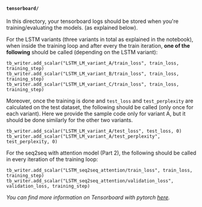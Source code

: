 #### `tensorboard/`

In this directory, your tensorboard logs should be stored when you're training/evaluating the models. (as explained below).

For the LSTM variants (three variants in total as explained in the notebook), when inside the training loop and after every the train iteration, **one of the following** should be called (depending on the LSTM variant):

```
tb_writer.add_scalar("LSTM_LM_variant_A/train_loss", train_loss, training_step)
tb_writer.add_scalar("LSTM_LM_variant_B/train_loss", train_loss, training_step)
tb_writer.add_scalar("LSTM_LM_variant_C/train_loss", train_loss, training_step)
```
                          
Moreover, once the training is done and `test_loss` and `test_perplexity` are calculated on the test dataset, the following should be called (only once for each variant). Here we provide the sample code only for variant A, but it should be done similarly for the other two variants.

```
tb_writer.add_scalar("LSTM_LM_variant_A/test_loss", test_loss, 0)
tb_writer.add_scalar("LSTM_LM_variant_A/test_perplexity", test_perplexity, 0)
```

For the seq2seq with attention model (Part 2), the following should be called in every iteration of the training loop:
```
tb_writer.add_scalar("LSTM_seq2seq_attention/train_loss", train_loss, training_step)
tb_writer.add_scalar("LSTM_seq2seq_attention/validation_loss", validation_loss, training_step)
```

_You can find more information on Tensorboard with pytorch [here](https://pytorch.org/tutorials/intermediate/tensorboard_tutorial.html)._